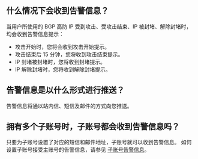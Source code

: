 ## 什么情况下会收到告警信息？
当用户所使用的 BGP 高防 IP 受到攻击、受攻击结束、IP 被封堵、解除封堵时，均会收到告警信息提示：
- 攻击开始时，您将会收到攻击开始提示。
- 攻击结束后 15 分钟，您将收到攻击结束提示。
- IP 封堵被封堵时，您将收到封堵提示。
- IP 解除封堵时，您将收到解除封堵提示。

## 告警信息是以什么形式进行推送？
告警信息将通以站内信、短信及邮件的方式向您推送。

## 拥有多个子账号时，子账号都会收到告警信息吗？
只要为子账号设置了对应的短信和邮件地址，子账号就可以收到告警信息。
如何设置子账号接受主账号的告警信息，请参见 [子账号告警信息](https://cloud.tencent.com/document/product/297/15553)。
